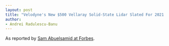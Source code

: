 ```yaml
---
layout: post
title: "Velodyne's New $500 Vellaray Solid-State Lidar Slated For 2021 Release"
author:
- Andrei Radulescu-Banu
---
```

As reported by [Sam Abuelsamid at Forbes](https://www.forbes.com/sites/samabuelsamid/2020/11/13/velodyne-announces-500-velarray-h800-lidar-production-in-2021/?sh=66c283db6e8f).
